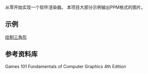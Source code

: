 从零开始实现一个软件渲染器。
本项目大部分示例输出PPM格式的图片。

## 示例
[绘制三角形](./examples/1.basic/1.triangle/README.md)

## 参考资料库
Games 101
Fundamentals of Computer Graphics 4th Edition

